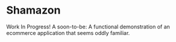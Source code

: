 # Shamazon

Work In Progress! A soon-to-be:
A functional demonstration of an ecommerce application that seems oddly familiar.
<!--
##

To visit the application:

### [Shamazon](http://wbmetzel.github.io/shamazon)
-->
